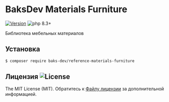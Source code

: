# BaksDev Materials Furniture

[![Version](https://img.shields.io/badge/version-7.1.2-blue)](https://github.com/baks-dev/reference-materials-furniture/releases)
![php 8.3+](https://img.shields.io/badge/php-min%208.3-red.svg)

Библиотека мебельных материалов

## Установка

``` bash
$ composer require baks-dev/reference-materials-furniture
```

## Лицензия ![License](https://img.shields.io/badge/MIT-green)

The MIT License (MIT). Обратитесь к [Файлу лицензии](LICENSE.md) за дополнительной информацией.

